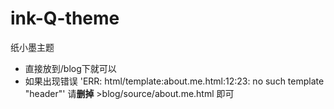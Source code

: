 # ink-Q-theme
纸小墨主题
- 直接放到/blog下就可以
- 如果出现错误 'ERR: html/template:about.me.html:12:23: no such template "header"'  请**删掉** >blog/source/about.me.html 即可
